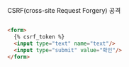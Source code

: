 CSRF(cross-site Request Forgery) 공격
``` html

<form>
  {% csrf_token %}
  <input type="text" name="text"/>
  <input type="submit" value="확인"/>
</form>

```















